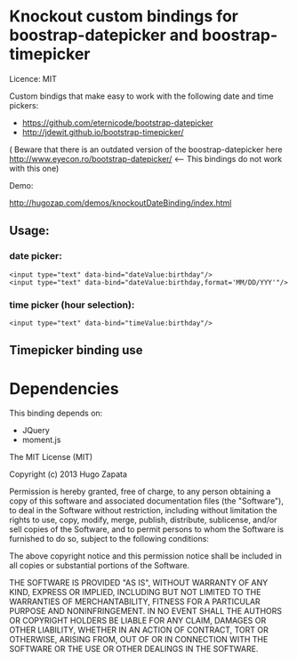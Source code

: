# Knockout custom bindings for boostrap-datepicker  and boostrap-timepicker

Licence: MIT

Custom bindigs that make easy to work with the following date and time pickers:

* https://github.com/eternicode/bootstrap-datepicker
* http://jdewit.github.io/bootstrap-timepicker/

( Beware that there is an outdated version of the boostrap-datepicker here http://www.eyecon.ro/bootstrap-datepicker/  <-- This bindings do not work with this one)

Demo:

http://hugozap.com/demos/knockoutDateBinding/index.html


## Usage:

### date picker:


    <input type="text" data-bind="dateValue:birthday"/>
    <input type="text" data-bind="dateValue:birthday,format='MM/DD/YYY'"/>

### time picker (hour selection):


    <input type="text" data-bind="timeValue:birthday"/>



## Timepicker binding use

# Dependencies

This binding depends on:

* JQuery
* moment.js


The MIT License (MIT)

Copyright (c) 2013 Hugo Zapata

Permission is hereby granted, free of charge, to any person obtaining a copy
of this software and associated documentation files (the "Software"), to deal
in the Software without restriction, including without limitation the rights
to use, copy, modify, merge, publish, distribute, sublicense, and/or sell
copies of the Software, and to permit persons to whom the Software is
furnished to do so, subject to the following conditions:

The above copyright notice and this permission notice shall be included in
all copies or substantial portions of the Software.

THE SOFTWARE IS PROVIDED "AS IS", WITHOUT WARRANTY OF ANY KIND, EXPRESS OR
IMPLIED, INCLUDING BUT NOT LIMITED TO THE WARRANTIES OF MERCHANTABILITY,
FITNESS FOR A PARTICULAR PURPOSE AND NONINFRINGEMENT. IN NO EVENT SHALL THE
AUTHORS OR COPYRIGHT HOLDERS BE LIABLE FOR ANY CLAIM, DAMAGES OR OTHER
LIABILITY, WHETHER IN AN ACTION OF CONTRACT, TORT OR OTHERWISE, ARISING FROM,
OUT OF OR IN CONNECTION WITH THE SOFTWARE OR THE USE OR OTHER DEALINGS IN
THE SOFTWARE.